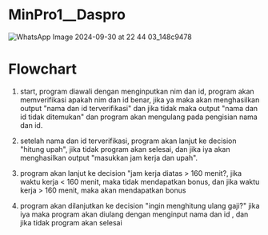 # MinPro1__Daspro
![WhatsApp Image 2024-09-30 at 22 44 03_148c9478](https://github.com/user-attachments/assets/7b289924-2f64-4184-ad10-768b30021e0c)

# Flowchart

1. start, program diawali dengan menginputkan nim dan id, program akan memverifikasi apakah nim dan id benar, jika ya maka akan menghasilkan output "nama dan id terverifikasi" dan jika tidak maka output "nama dan id tidak ditemukan" dan program akan mengulang pada pengisian nama dan id.

2. setelah nama dan id terverifikasi, program akan lanjut ke decision "hitung upah", jika tidak program akan selesai, dan jika iya akan menghasilkan output "masukkan jam kerja dan upah".

3. program akan lanjut ke decision "jam kerja diatas > 160 menit?, jika waktu kerja < 160 menit, maka tidak mendapatkan bonus, dan jika waktu kerja > 160 menit, maka akan mendapatkan bonus

4. program akan dilanjutkan ke decision "ingin menghitung ulang gaji?" jika iya maka program akan diulang dengan menginput nama dan id , dan jika tidak program akan selesai
